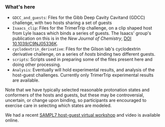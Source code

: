 ### What's here

- `GDCC_and_guests`: Files for the Gibb Deep Cavity Cavitand (GDCC) challenge, with two hosts sharing a set of guests
- `Isaacs_clip`: Files for the TrimerTrip challenge, on a clip shaped host from Lyle Isaacs which binds a series of guests. The Isaacs' group's publication on this is in the *New Journal of Chemistry*, [DOI 10.1039/C9NJ05336K](https://dx.doi.org/10.1039/C9NJ05336K).
- `cyclodextrin_derivative`: Files for the Gilson lab's cyclodextrin derivative challenge, on a series of *hosts* binding two different guests.
- `scripts`: Scripts used in preparing some of the files present here and doing other processing.
- `Analysis`: Eventually will hold experimental results, and analysis of the host-guest challenges. Currently only TrimerTrip experimental results are available.

Note that we have typically selected reasonable protonation states and conformers of the hosts and guests, but these may be controversial, uncertain, or change upon binding, so participants are encouraged to exercise care in selecting which states are modeled.

We had a recent [SAMPL7 host-guest virtual workshop](10.5281/zenodo.3674155) and video is available online.
